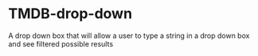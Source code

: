 # TMDB-drop-down
A drop down box that will allow a user to type a string in a drop down box and see filtered possible results
